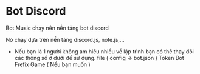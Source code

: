# Bot Discord
Bot Music chạy nên nền tảng bot discord

Nó chạy dựa trên nền tảng discord.js, note.js,...

- Nếu bạn là 1 người không am hiểu nhiều về lập trình bạn có thể thay đổi các thông số ở dưới để sử dụng.
file ( config -> bot.json )
Token Bot
Frefix
Game ( Nếu bạn muốn )
